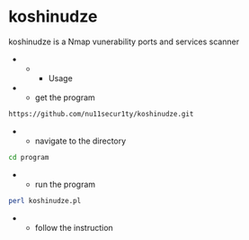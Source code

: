 # koshinudze
koshinudze is a Nmap vunerability ports and services scanner

- - - Usage

- - get the program
```bash
https://github.com/nu11secur1ty/koshinudze.git
```
- - navigate to the directory
```bash
cd program
```
- - run the program

```bash
perl koshinudze.pl
```
- - follow the instruction
